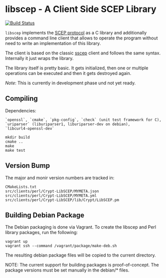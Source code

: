 libscep - A Client Side SCEP Library
====================================
[![Build Status](https://travis-ci.org/Javex/libscep.svg?branch=develop)](https://travis-ci.org/Javex/libscep)

`libscep` implements the 
[SCEP protocol](http://tools.ietf.org/html/draft-nourse-scep-23) as a C library
and additionally provides a command line client that allows to operate the 
program without need to write an implementation of this library.

The client is based on the classic [sscep](https://github.com/certnanny/sscep)
client and follows the same syntax. Internally it just wraps the library.

The library itself is pretty basic. It gets initialized, then one or multiple
operations can be executed and then it gets destroyed again.

*Note*: This is currently in development phase und not yet ready.

Compiling
----------

Dependencies:

    `openssl`, `cmake`, `pkg-config`, `check` (unit test framework for C),
    `uriparser` (liburiparser1, liburiparser-dev on debian),
    `libcurl4-openssl-dev`

    mkdir build
    cmake ..
    make
    make test

Version Bump
-------------

The major and monir version numbers are tracked in:

    CMakeLists.txt
    src/clients/perl/Crypt-LibSCEP/MYMETA.json
    src/clients/perl/Crypt-LibSCEP/MYMETA.yml
    src/clients/perl/Crypt-LibSCEP/lib/Crypt/LibSCEP.pm

Building Debian Package
------------------------

The Debian packaging is done via Vagrant. To create the libscep and Perl
library packages, run the following:

    vagrant up
    vagrant ssh --command /vagrant/package/make-deb.sh

The resulting debian package files will be copied to the current directory.

NOTE: The current support for building packages is proof-of-concept. The
package versions must be set manually in the debian/\* files.

